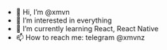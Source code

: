 - 👋 Hi, I’m @xmvn
- 👀 I’m interested in everything
- 🌱 I’m currently learning React, React Native
- 📫 How to reach me: telegram @xmvnz

<!---
xmvn/xmvn is a ✨ special ✨ repository because its `README.md` (this file) appears on your GitHub profile.
You can click the Preview link to take a look at your changes.
--->
